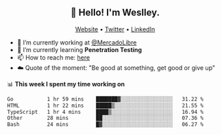 <h2 align="center">👋 Hello! I'm Weslley.</h2>
<p align="center">
  <a href="http://weslleyneri.com.br">Website</a> •
  <a href="https://twitter.com/Weslley_Neri">Twitter</a> •
  <a href="https://www.linkedin.com/in/weslley-neri-3658908b">LinkedIn</a>
</p>


- 🔭 I’m currently working at [@MercadoLibre](https://github.com/mercadolibre)
- 🌱 I’m currently learning **Penetration Testing**
- 📫 How to reach me: [here](mailto:weslley39@gmail.com)
- ☁️ Quote of the moment: "Be good at something, get good or give up"

📊 **This week I spent my time working on**
<!--START_SECTION:waka-->

```txt
Go           1 hr 59 mins    ███████▓░░░░░░░░░░░░░░░░░   31.22 %
HTML         1 hr 22 mins    █████▒░░░░░░░░░░░░░░░░░░░   21.55 %
TypeScript   1 hr 4 mins     ████▒░░░░░░░░░░░░░░░░░░░░   16.94 %
Other        28 mins         ██░░░░░░░░░░░░░░░░░░░░░░░   07.36 %
Bash         24 mins         █▓░░░░░░░░░░░░░░░░░░░░░░░   06.27 %
```

<!--END_SECTION:waka-->

<!-- Inspired by https://github.com/gruselhaus/gruselhaus -->
